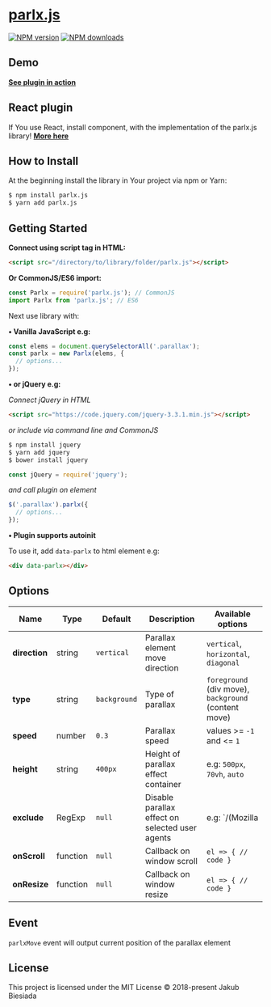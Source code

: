 # [parlx.js](https://github.com/jb1905/parlx.js)

[![NPM version](http://img.shields.io/npm/v/parlx.js.svg?style=flat-square)](https://www.npmjs.com/package/parlx.js)
[![NPM downloads](http://img.shields.io/npm/dm/parlx.js.svg?style=flat-square)](https://www.npmjs.com/package/parlx.js)

## Demo
**[See plugin in action](https://jb1905.github.io/parlx.js/)**

## React plugin
If You use React, install component, with the implementation of the parlx.js library!
**[More here](https://github.com/JB1905/react-parlx/)**

## How to Install
At the beginning install the library in Your project via npm or Yarn:
```sh
$ npm install parlx.js
$ yarn add parlx.js
```

## Getting Started
**Connect using script tag in HTML:**
```html
<script src="/directory/to/library/folder/parlx.js"></script>
```

**Or CommonJS/ES6 import:**
```js
const Parlx = require('parlx.js'); // CommonJS
import Parlx from 'parlx.js'; // ES6
```

Next use library with:

**&bull; Vanilla JavaScript e.g:**
```js
const elems = document.querySelectorAll('.parallax');
const parlx = new Parlx(elems, {
  // options...
});
```

**&bull; or jQuery e.g:**

*Connect jQuery in HTML*
```html
<script src="https://code.jquery.com/jquery-3.3.1.min.js"></script>
```

*or include via command line and CommonJS*
```sh
$ npm install jquery
$ yarn add jquery
$ bower install jquery
```

```js
const jQuery = require('jquery');
```

*and call plugin on element*
```js
$('.parallax').parlx({
  // options...
});
```

**&bull; Plugin supports autoinit**

To use it, add `data-parlx` to html element e.g:
```html
<div data-parlx></div>
```

## Options
Name | Type | Default | Description | Available options
-|-|-|-|-
**direction** | string | `vertical` | Parallax element move direction | `vertical`, `horizontal`, `diagonal`
**type** | string | `background` | Type of parallax | `foreground` (div move), `background` (content move)
**speed** | number | `0.3` | Parallax speed | values >= `-1` and <= `1`
**height** | string | `400px` | Height of parallax effect container | e.g: `500px`, `70vh`, `auto`
**exclude** | RegExp | `null` | Disable parallax effect on selected user agents | e.g: `/(Mozilla|iPad)/`
**onScroll** | function | `null` | Callback on  window scroll | `el => { // code }`
**onResize** | function | `null` | Callback on  window resize | `el => { // code }`

## Event
`parlxMove` event will output current position of the parallax element

## License
This project is licensed under the MIT License © 2018-present Jakub Biesiada
